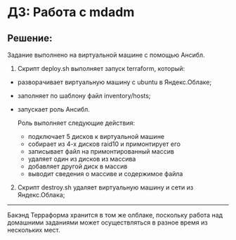 # ДЗ: Работа с mdadm

## Решение:

Задание выполнено на виртуальной машине с помощью Ансибл.

1. Скрипт deploy.sh выполняет запуск terraform, который:
 - разворачивает виртуальную машину с ubuntu в Яндекс.Облаке;
 - заполняет по шаблону файл inventory/hosts;
 - запускает роль Ансибл. 

   Роль выполняет следующие действия:
   - подключает 5 дисков к виртуальной машине
   - собирает из 4-х дисков raid10 и примонтирует его
   - записывает файл на примонтированный массив
   - удаляет один из дисков из массива
   - добавляет другой диск в массив
   - выводит сведения о массиве и содержимое файла

 2. Скрипт destroy.sh удаляет виртуальную машину и сети из Яндекс.Облака;



 ---

 Бакэнд Терраформа хранится в том же олблаке, поскольку работа над домашними заданиями может осуществляться в разное время из нескольких мест.
